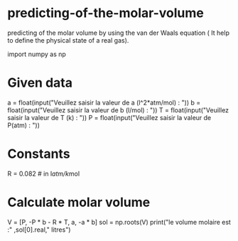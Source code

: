 # predicting-of-the-molar-volume
 predicting of the molar volume by using the van der Waals equation ( It help to define the physical state of a real gas).
 
import numpy as np
# Given data
a = float(input("Veuillez saisir la valeur de a (l^2*atm/mol) : "))
b = float(input("Veuillez saisir la valeur de b (l/mol) : "))
T = float(input("Veuillez saisir la valeur de T (k)  : "))
P = float(input("Veuillez saisir la valeur de P(atm) : "))
# Constants
R = 0.082  # in l*atm/k*mol
# Calculate molar volume
V = [P, -P * b - R * T, a, -a * b]
sol = np.roots(V)
print("le volume molaire est :" ,sol[0].real," litres")

